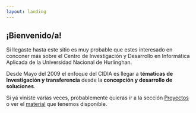 ```yaml
---
layout: landing
---
```



## ¡Bienvenido/a!

Si llegaste hasta este sitio es muy probable que estes interesado en conconer más sobre el Centro de Investigación y Desarrollo en Informática Aplicada de la Universidad Nacional de Hurlinghan.

Desde Mayo del 2009 el enfoque del CIDIA es llegar a **tématicas de Investigación y transferencia** desde la **concepción y desarrollo de soluciones**. 

Si ya viniste varias veces, probablemente quieras ir a la sección [Proyectos](/proyectos) o ver el [material](/material) que tenemos disponible.

